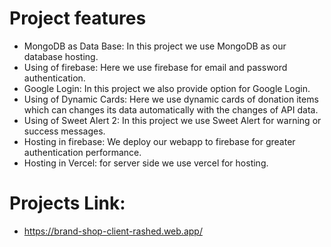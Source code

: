 
# Project features
- MongoDB as Data Base: In this project we use MongoDB as our database hosting.
- Using of firebase: Here we use firebase for email and password authentication.
- Google Login: In this project we also provide option for Google Login. 
- Using of Dynamic Cards: Here we use dynamic cards of donation items which can changes its data automatically with the changes of API data.
- Using of Sweet Alert 2: In this project we use Sweet Alert for warning or success messages.
- Hosting in firebase: We deploy our webapp to firebase for greater authentication performance.
- Hosting in Vercel: for server side we use vercel for hosting.

# Projects Link:
- https://brand-shop-client-rashed.web.app/